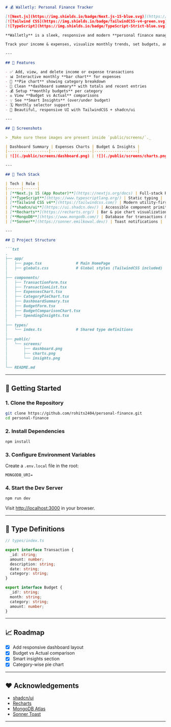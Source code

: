 ````md
# 💰 Walletly: Personal Finance Tracker

[![Next.js](https://img.shields.io/badge/Next.js-15-blue.svg)](https://nextjs.org/)
[![Tailwind CSS](https://img.shields.io/badge/TailwindCSS-v4-green.svg)](https://tailwindcss.com/)
[![TypeScript](https://img.shields.io/badge/TypeScript-Strict-blue.svg)](https://www.typescriptlang.org/)

**Walletly** is a sleek, responsive and modern **personal finance management** app built using the latest technologies — **Next.js App Router**, **TypeScript**, **Tailwind CSS v4**, **MongoDB**, **Recharts**, and **shadcn/ui**.

Track your income & expenses, visualize monthly trends, set budgets, and gain powerful insights — all in one place.

---

## 🌟 Features

- ✅ Add, view, and delete income or expense transactions
- 📊 Interactive monthly **bar chart** for expenses
- 🥧 **Pie chart** showing category breakdown
- 🧾 Clean **dashboard summary** with totals and recent entries
- 💰 Setup **monthly budgets** per category
- ⚖️ View **Budget vs Actual** comparisons
- 💡 See **Smart Insights** (over/under budget)
- 🗓️ Monthly selector support
- 🎨 Beautiful, responsive UI with TailwindCSS + shadcn/ui

---

## 📸 Screenshots

> _Make sure these images are present inside `public/screens/`._

| Dashboard Summary | Expenses Charts | Budget & Insights |
|------------------|------------------|-------------------|
| ![](./public/screens/dashboard.png) | ![](./public/screens/charts.png) | ![](./public/screens/insights.png) |

---

## 🧠 Tech Stack

| Tech | Role |
|------|------|
| [**Next.js 15 (App Router)**](https://nextjs.org/docs) | Full-stack React framework |
| [**TypeScript**](https://www.typescriptlang.org/) | Static typing |
| [**Tailwind CSS v4**](https://tailwindcss.com/) | Modern utility-first CSS |
| [**shadcn/ui**](https://ui.shadcn.dev/) | Accessible component primitives |
| [**Recharts**](https://recharts.org/) | Bar & pie chart visualizations |
| [**MongoDB**](https://www.mongodb.com/) | Database for transactions & budgets |
| [**Sonner**](https://sonner.emilkowal.dev/) | Toast notifications |

---

## 📁 Project Structure

```txt
.
├── app/
│   ├── page.tsx               # Main HomePage
│   ├── globals.css            # Global styles (TailwindCSS included)
│
├── components/
│   ├── TransactionForm.tsx
│   ├── TransactionList.tsx
│   ├── ExpensesChart.tsx
│   ├── CategoryPieChart.tsx
│   ├── DashboardSummary.tsx
│   ├── BudgetForm.tsx
│   ├── BudgetComparisonChart.tsx
│   ├── SpendingInsights.tsx
│
├── types/
│   └── index.ts               # Shared type definitions
│
├── public/
│   └── screens/
│       ├── dashboard.png
│       ├── charts.png
│       └── insights.png
│
└── README.md
````

---

## 🚀 Getting Started

### 1. Clone the Repository

```bash
git clone https://github.com/rohits2404/personal-finance.git
cd personal-finance
```

### 2. Install Dependencies

```bash
npm install
```

### 3. Configure Environment Variables

Create a `.env.local` file in the root:

```env
MONGODB_URI=
```

### 4. Start the Dev Server

```bash
npm run dev
```

Visit [http://localhost:3000](http://localhost:3000) in your browser.

---

## 🔐 Type Definitions

```ts
// types/index.ts

export interface Transaction {
  _id: string;
  amount: number;
  description: string;
  date: string;
  category: string;
}

export interface Budget {
  _id?: string;
  month: string;
  category: string;
  amount: number;
}
```

---

## 📈 Roadmap

* [x] Add responsive dashboard layout
* [x] Budget vs Actual comparison
* [x] Smart insights section
* [x] Category-wise pie chart

---

## ❤️ Acknowledgements

* [shadcn/ui](https://ui.shadcn.dev/)
* [Recharts](https://recharts.org/)
* [MongoDB Atlas](https://www.mongodb.com/atlas)
* [Sonner Toast](https://sonner.emilkowal.dev/)

---